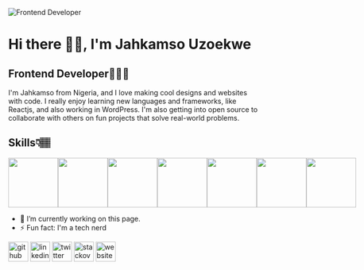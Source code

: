![Frontend Developer](https://pbs.twimg.com/profile_banners/1571476625669165057/1682070117/1500x500)
# Hi there 👋🏽, I'm Jahkamso Uzoekwe
## Frontend Developer👨🏽‍💻

I'm Jahkamso from Nigeria, and I love making cool designs and websites with code. I really enjoy learning new languages and frameworks, like Reactjs, and also working in WordPress. I'm also getting into open source to collaborate with others on fun projects that solve real-world problems.

## Skills👇🏽

<div style="display: flex;">
<img src="https://www.svgrepo.com/show/452228/html-5.svg" width="100" />
<img src="https://www.svgrepo.com/show/452185/css-3.svg" width="100" />
<img src="https://www.svgrepo.com/show/354431/tailwindcss-icon.svg" width="100" />
<img src="https://www.svgrepo.com/show/349419/javascript.svg" width="100" />
<img src="https://www.svgrepo.com/show/452092/react.svg" width="100" />
<img src="https://www.svgrepo.com/show/373595/firebase.svg" width="100" />
<img src="https://www.svgrepo.com/show/475696/wordpress-color.svg" width="100" />
</div>


- 🔭 I’m currently working on this page. 
- ⚡ Fun fact: I'm a tech nerd 


[<img src='https://www.svgrepo.com/show/512317/github-142.svg' alt='github' height='40'>](https://github.com/Jahkamso)  [<img src='https://cdn.jsdelivr.net/npm/simple-icons@3.0.1/icons/linkedin.svg' alt='linkedin' height='40'>](https://www.linkedin.com/in/Jahkamso/)  [<img src='https://cdn.jsdelivr.net/npm/simple-icons@3.0.1/icons/twitter.svg' alt='twitter' height='40'>](https://twitter.com/CodingGimmic)  [<img src='https://cdn.jsdelivr.net/npm/simple-icons@3.0.1/icons/stackoverflow.svg' alt='stackoverflow' height='40'>](https://stackoverflow.com/users/Jahkamso)  [<img src='https://cdn.jsdelivr.net/npm/simple-icons@3.0.1/icons/icloud.svg' alt='website' height='40'>](https://jahkamso.com/)  

